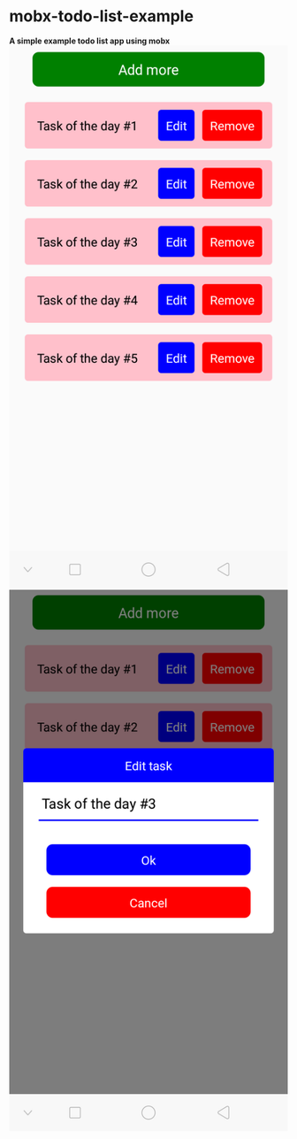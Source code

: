 # mobx-todo-list-example
**A simple example todo list app using mobx**
![example screen 1](./example-screen1.png)
![example screen 2](./example-screen2.png)
